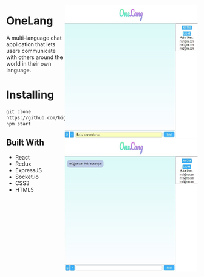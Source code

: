 ><p style="text-align: center;">
>	   <img src="/public/frenchChat.JPG" align="right" width="350px" height="350px"/>
 >   <img src="/public/frenchChatResult.JPG" align="right" width="350px" height="350px"/>
></p>


# OneLang

A multi-language chat application that lets users communicate with others around the world in their own language.



# Installing


```
git clone https://github.com/bigal2331/3xtrinsic.git
npm start
```
## Built With

* React
* Redux
* ExpressJS
* Socket.io
* CSS3
* HTML5

